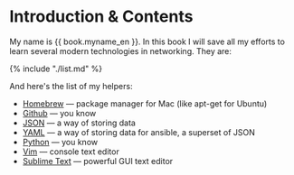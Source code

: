 # Introduction & Contents

My name is {{ book.myname_en }}. In this book I will save all my efforts to learn several modern technologies in networking. They are:

{% include "./list.md" %}

And here's the list of my helpers:

* [Homebrew](https://brew.sh/) — package manager for Mac (like apt-get for Ubuntu)
* [Github](https://github.com) — you know
* [JSON](https://en.wikipedia.org/wiki/JSON) — a way of storing data
* [YAML](https://en.wikipedia.org/wiki/YAML) — a way of storing data for ansible, a superset of JSON
* [Python](https://www.python.org/) — you know
* [Vim](http://www.vim.org/) — console text editor
* [Sublime Text](https://www.sublimetext.com/) — powerful GUI text editor
